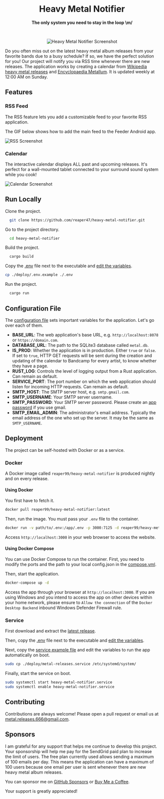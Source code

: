 <div align="center">

# Heavy Metal Notifier
**The only system you need to stay in the loop \m/**

<br>

![Heavy Metal Notifier Screenshot](.github/images/main.webp)

</div>

Do you often miss out on the latest heavy metal album releases from your favorite bands due to a busy schedule? If so, we have the perfect solution for you! Our project will notify you via RSS time whenever there are new releases. The application works by creating a calendar from [Wikipedia heavy metal releases](https://en.wikipedia.org/wiki/2024_in_heavy_metal_music) and [Encyclopaedia Metallum](https://www.metal-archives.com/). It is updated weekly at 12:00 AM on Sunday. 

## Features

### RSS Feed

The RSS feature lets you add a customizable feed to your favorite RSS application.

The GIF below shows how to add the main feed to the Feeder Android app.

![RSS Screenshot](.github/images/feature_rss.gif)

### Calendar

The interactive calendar displays ALL past and upcoming releases. It's perfect for a wall-mounted tablet connected
to your surround sound system while you cook!

![Calendar Screenshot](.github/images/feature_calendar.webp)

## Run Locally

Clone the project.

```bash
  git clone https://github.com/reaper47/heavy-metal-notifier.git
```

Go to the project directory.

```bash
  cd heavy-metal-notifier
```

Build the project.

```bash
  cargo build
```

Copy the [.env](https://github.com/reaper47/heavy-metal-notifier/blob/main/deploy/.env.example) file next to the executable and [edit the variables](#configuration-file).

```bash
cp ./deploy/.env.example ./.env
```

Run the project.

```bash
  cargo run
```

## Configuration File

The [configuration file](https://github.com/reaper47/heavy-metal-notifier/blob/main/deploy/.env.example) sets important variables for the application. Let's go over each of them.

- **BASE_URL**: The web application's base URL, e.g. `http://localhost:8078` or `https://domain.com`.
- **DATABASE_URL**: The path to the SQLite3 database called `metal.db`.
- **IS_PROD**: Whether the application is in production. Either `true` or `false`. If set to `true`, HTTP GET requests will be sent during the creation and updating of the calendar to Bandcamp for every artist, to know whether they have a page. 
- **RUST_LOG**: Controls the level of logging output from a Rust application. Can remain as default.
- **SERVICE_PORT**: The port number on which the web application should listen  for incoming HTTP requests. Can remain as default.
- **SMTP_HOST**: The SMTP server host, e.g. `smtp.gmail.com`.
- **SMTP_USERNAME**: Your SMTP server username.
- **SMTP_PASSWORD**: Your SMTP server password. Please create an [app password](https://myaccount.google.com/apppasswords) if you use gmail.
- **SMTP_EMAIL_ADMIN**: The administrator's email address. Typically the email address of the one who set up the server. It may be the same as `SMTP_USERNAME`.

## Deployment

The project can be self-hosted with Docker or as a service.

### Docker

A Docker image called `reaper99/heavy-metal-notifier` is produced nightly and on every release.

#### Using Docker

You first have to fetch it.
```bash
docker pull reaper99/heavy-metal-notifier:latest
```

Then, run the image. You must pass your `.env` file to the container.
```bash
docker run -v path/to/.env:/app/.env -p 3000:7125 -d reaper99/heavy-metal:latest
```

Access `http://localhost:3000` in your web browser to access the website.

#### Using Docker Compose

You can use Docker Compose to run the container. First, you need to modify the ports and the path to your local 
config.json in the [compose.yml](https://github.com/reaper47/heavy-metal-notifier/blob/main/deploy/compose.yml).

Then, start the application.

```bash
docker-compose up -d
```

Access the app through your browser at `http://localhost:3000`.
If you are using Windows and you intend to access the app on other devices within your home network, please ensure
to `Allow the connection` of the `Docker Desktop Backend` inbound Windows Defender Firewall rule.

### Service

First download and extract the [latest release](https://github.com/reaper47/heavy-metal-notifier/releases).

Then, copy the [.env](https://github.com/reaper47/heavy-metal-notifier/blob/main/deploy/.env.example) file next 
to the executable and [edit the variables](#configuration-file).

Next, copy the [service example file](https://github.com/reaper47/heavy-metal-notifier/blob/main/deploy/metal-releases.service) 
and edit the variables to run the app automatically on boot.

```bash
sudo cp ./deploy/metal-releases.service /etc/systemd/system/ 
```

Finally, start the service on boot.

```bash
sudo systemctl start heavy-metal-notifier.service
sudo systemctl enable heavy-metal-notifier.service
```

## Contributing

Contributions are always welcome! Please open a pull request or email us at metal.releases.666@gmail.com.

## Sponsors

I am grateful for any support that helps me continue to develop this project. Your sponsorship will help me pay for 
the SendGrid paid plan to increase the limit of users. The free plan currently used allows sending a maximum of 100 
emails per day. This means the application can have a maximum of 100 users because one email per user is sent whenever 
there are new heavy metal album releases.

You can sponsor me on [GitHub Sponsors](https://github.com/sponsors/reaper47) or [Buy Me a Coffee](https://www.buymeacoffee.com/macpoule).

Your support is greatly appreciated!
